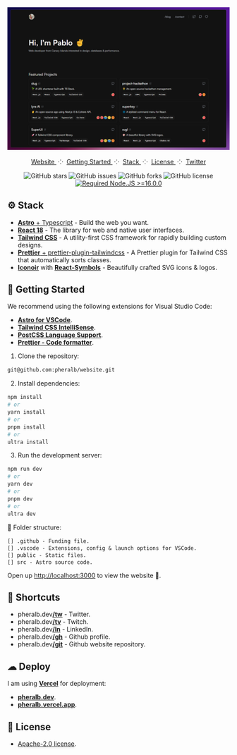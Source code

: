 <div align="center">

<a href="https://www.pheralb.dev/" target="_blank">
<img src="public/images/github_readme.png" alt="Screenshot" />
</a>

</p>

<div align="center">
    <a href="https://pheralb.dev" target="_blank">
        Website
    </a>
    <span>&nbsp;⁘&nbsp;</span>
    <a href="#-getting-started">
        Getting Started
    </a>
    <span>&nbsp;⁘&nbsp;</span>
    <a href="#-stack">
        Stack
    </a>
    <span>&nbsp;⁘&nbsp;</span>
    <a href="#-license">
        License
    </a>
    <span>&nbsp;⁘&nbsp;</span>
    <a href="https://twitter.com/pheralb_" target="_blank">
        Twitter
    </a>
</div>

</p>

![GitHub stars](https://img.shields.io/github/stars/pheralb/website)
![GitHub issues](https://img.shields.io/github/issues/pheralb/project-hackathon)
![GitHub forks](https://img.shields.io/github/forks/pheralb/website)
![GitHub license](https://img.shields.io/github/license/pheralb/website)
[![Required Node.JS >=16.0.0](https://img.shields.io/static/v1?label=node&message=%20%3E=16.0.0&logo=node.js&color=3f893e)](https://nodejs.org/about/releases)

</div>

## ⚙ Stack

- [**Astro** + Typescript](https://astro.build/) - Build the web
you want.
- [**React 18**](https://react.dev/) - The library for web and native user interfaces.
- [**Tailwind CSS**](https://tailwindcss.com/) - A utility-first CSS framework for rapidly building custom designs.
- [**Prettier** + prettier-plugin-tailwindcss](https://github.com/tailwindlabs/prettier-plugin-tailwindcss) - A Prettier plugin for Tailwind CSS that automatically sorts classes.
- [**Iconoir**](https://iconoir.com/) with [**React-Symbols**](https://react-symbols.vercel.app/) - Beautifully crafted SVG icons & logos.

## 🚀 Getting Started

We recommend using the following extensions for Visual Studio Code:

- [**Astro for VSCode**](https://marketplace.visualstudio.com/items?itemName=astro-build.astro-vscode).
- [**Tailwind CSS IntelliSense**](https://marketplace.visualstudio.com/items?itemName=bradlc.vscode-tailwindcss).
- [**PostCSS Language Support**](https://marketplace.visualstudio.com/items?itemName=csstools.postcss).
- [**Prettier - Code formatter**](https://marketplace.visualstudio.com/items?itemName=esbenp.prettier-vscode).

1. Clone the repository:

```bash
git@github.com:pheralb/website.git
```

2. Install dependencies:

```bash
npm install
# or
yarn install
# or
pnpm install
# or
ultra install
```

3. Run the development server:

```bash
npm run dev
# or
yarn dev
# or
pnpm dev
# or
ultra dev
```

📁 Folder structure:

```
[] .github - Funding file.
[] .vscode - Extensions, config & launch options for VSCode.
[] public - Static files.
[] src - Astro source code.
```

Open up [http://localhost:3000](http://localhost:3000) to view the website 🚀.

## 🌱 Shortcuts

- pheralb.dev[**/tw**](https://pheralb.dev/tw) - Twitter.
- pheralb.dev[**/tv**](https://pheralb.dev/tv) - Twitch.
- pheralb.dev[**/ln**](https://pheralb.dev/ln) - LinkedIn.
- pheralb.dev[**/gh**](https://pheralb.dev/gh) - Github profile.
- pheralb.dev[**/git**](https://pheralb.dev/git) - Github website repository.

## ☁ Deploy

I am using [**Vercel**](https://vercel.com/) for deployment:

- [**pheralb.dev**](https://pheralb.dev).
- [**pheralb.vercel.app**](https://pheralb.vercel.app).

## 📝 License

- [Apache-2.0 license](https://github.com/pheralb/web/blob/main/LICENSE).